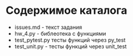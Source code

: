 # Содержимое каталога

* issues.md - текст задания
* hw_4.py - библеотека с функциями
* test_pytest.py тесты функций через py_test
* test_unit.py - тесты функций через unit_test
